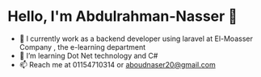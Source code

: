 # Hello, I'm Abdulrahman-Nasser 👋
- 🔭 I currently work as a backend developer using laravel at El-Moasser Company , the e-learning department
- 🌱 I’m learning Dot Net technology and C#
- 📫 Reach me at 01154710314 or aboudnaser20@gmail.com
